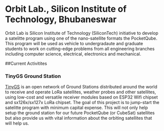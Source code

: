 # Orbit Lab., Silicon Institute of Technology, Bhubaneswar

Orbit Lab is Silicon Institute of Technology (SiliconTech) initiative to develop a satelitte program using one of the nano-satellite formats the PocketQube. This program will be used as vehicle to undergradaute and graduate students to work on cutting-edge problems from all engineering branches including computer science, electrical, electronics and mechanical.

##Current Activitites 

### TinyGS Ground Station
[TinyGS](https://tinygs.com) is an open network of Ground Stations distributed around the world to receive and operate LoRa satellites, weather probes and other satellites, using low-cost and versatile receiver modules based on ESP32 Wifi chipset and sx126x/sx127x LoRa chipset. The goal of this project is to jump-start the satelitte program with minimum capital expense. This will not only help setup the ground station for our future PocketQube (or CubeSat) satellites but also provide us with vital information about the orbiting satellites that will help us.  

